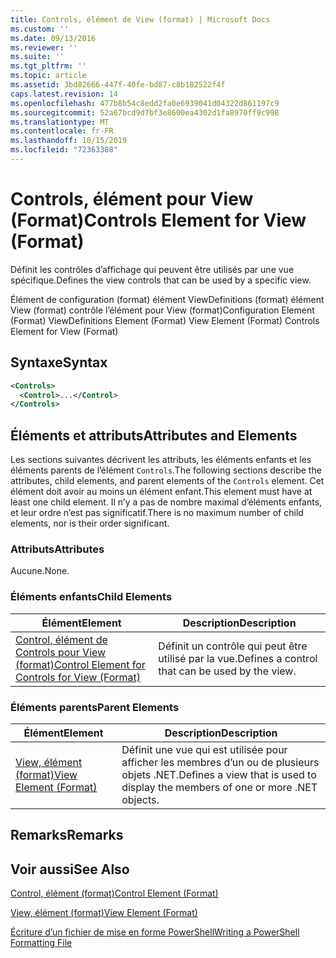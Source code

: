 ```yaml
---
title: Controls, élément de View (format) | Microsoft Docs
ms.custom: ''
ms.date: 09/13/2016
ms.reviewer: ''
ms.suite: ''
ms.tgt_pltfrm: ''
ms.topic: article
ms.assetid: 3bd82666-447f-40fe-bd87-c8b182522f4f
caps.latest.revision: 14
ms.openlocfilehash: 477b8b54c8edd2fa0e6939041d04322d861197c9
ms.sourcegitcommit: 52a67bcd9d7bf3e8600ea4302d1fa8970ff9c998
ms.translationtype: MT
ms.contentlocale: fr-FR
ms.lasthandoff: 10/15/2019
ms.locfileid: "72363388"
---
```

# <a name="controls-element-for-view-format"></a><span data-ttu-id="9970f-102">Controls, élément pour View (Format)</span><span class="sxs-lookup"><span data-stu-id="9970f-102">Controls Element for View (Format)</span></span>

<span data-ttu-id="9970f-103">Définit les contrôles d’affichage qui peuvent être utilisés par une vue spécifique.</span><span class="sxs-lookup"><span data-stu-id="9970f-103">Defines the view controls that can be used by a specific view.</span></span>

<span data-ttu-id="9970f-104">Élément de configuration (format) élément ViewDefinitions (format) élément View (format) contrôle l’élément pour View (format)</span><span class="sxs-lookup"><span data-stu-id="9970f-104">Configuration Element (Format) ViewDefinitions Element (Format) View Element (Format) Controls Element for View (Format)</span></span>

## <a name="syntax"></a><span data-ttu-id="9970f-105">Syntaxe</span><span class="sxs-lookup"><span data-stu-id="9970f-105">Syntax</span></span>

```xml
<Controls>
  <Control>...</Control>
</Controls>
```

## <a name="attributes-and-elements"></a><span data-ttu-id="9970f-106">Éléments et attributs</span><span class="sxs-lookup"><span data-stu-id="9970f-106">Attributes and Elements</span></span>

<span data-ttu-id="9970f-107">Les sections suivantes décrivent les attributs, les éléments enfants et les éléments parents de l’élément `Controls`.</span><span class="sxs-lookup"><span data-stu-id="9970f-107">The following sections describe the attributes, child elements, and parent elements of the `Controls` element.</span></span> <span data-ttu-id="9970f-108">Cet élément doit avoir au moins un élément enfant.</span><span class="sxs-lookup"><span data-stu-id="9970f-108">This element must have at least one child element.</span></span> <span data-ttu-id="9970f-109">Il n’y a pas de nombre maximal d’éléments enfants, et leur ordre n’est pas significatif.</span><span class="sxs-lookup"><span data-stu-id="9970f-109">There is no maximum number of child elements, nor is their order significant.</span></span>

### <a name="attributes"></a><span data-ttu-id="9970f-110">Attributs</span><span class="sxs-lookup"><span data-stu-id="9970f-110">Attributes</span></span>

<span data-ttu-id="9970f-111">Aucune.</span><span class="sxs-lookup"><span data-stu-id="9970f-111">None.</span></span>

### <a name="child-elements"></a><span data-ttu-id="9970f-112">Éléments enfants</span><span class="sxs-lookup"><span data-stu-id="9970f-112">Child Elements</span></span>

|<span data-ttu-id="9970f-113">Élément</span><span class="sxs-lookup"><span data-stu-id="9970f-113">Element</span></span>|<span data-ttu-id="9970f-114">Description</span><span class="sxs-lookup"><span data-stu-id="9970f-114">Description</span></span>|
|-------------|-----------------|
|[<span data-ttu-id="9970f-115">Control, élément de Controls pour View (format)</span><span class="sxs-lookup"><span data-stu-id="9970f-115">Control Element for Controls for View (Format)</span></span>](./control-element-for-controls-for-view-format.md)|<span data-ttu-id="9970f-116">Définit un contrôle qui peut être utilisé par la vue.</span><span class="sxs-lookup"><span data-stu-id="9970f-116">Defines a control that can be used by the view.</span></span>|

### <a name="parent-elements"></a><span data-ttu-id="9970f-117">Éléments parents</span><span class="sxs-lookup"><span data-stu-id="9970f-117">Parent Elements</span></span>

|<span data-ttu-id="9970f-118">Élément</span><span class="sxs-lookup"><span data-stu-id="9970f-118">Element</span></span>|<span data-ttu-id="9970f-119">Description</span><span class="sxs-lookup"><span data-stu-id="9970f-119">Description</span></span>|
|-------------|-----------------|
|[<span data-ttu-id="9970f-120">View, élément (format)</span><span class="sxs-lookup"><span data-stu-id="9970f-120">View Element (Format)</span></span>](./view-element-format.md)|<span data-ttu-id="9970f-121">Définit une vue qui est utilisée pour afficher les membres d’un ou de plusieurs objets .NET.</span><span class="sxs-lookup"><span data-stu-id="9970f-121">Defines a view that is used to display the members of one or more .NET objects.</span></span>|

## <a name="remarks"></a><span data-ttu-id="9970f-122">Remarks</span><span class="sxs-lookup"><span data-stu-id="9970f-122">Remarks</span></span>

## <a name="see-also"></a><span data-ttu-id="9970f-123">Voir aussi</span><span class="sxs-lookup"><span data-stu-id="9970f-123">See Also</span></span>

[<span data-ttu-id="9970f-124">Control, élément (format)</span><span class="sxs-lookup"><span data-stu-id="9970f-124">Control Element (Format)</span></span>](./control-element-for-controls-for-view-format.md)

[<span data-ttu-id="9970f-125">View, élément (format)</span><span class="sxs-lookup"><span data-stu-id="9970f-125">View Element (Format)</span></span>](./view-element-format.md)

[<span data-ttu-id="9970f-126">Écriture d’un fichier de mise en forme PowerShell</span><span class="sxs-lookup"><span data-stu-id="9970f-126">Writing a PowerShell Formatting File</span></span>](./writing-a-powershell-formatting-file.md)
